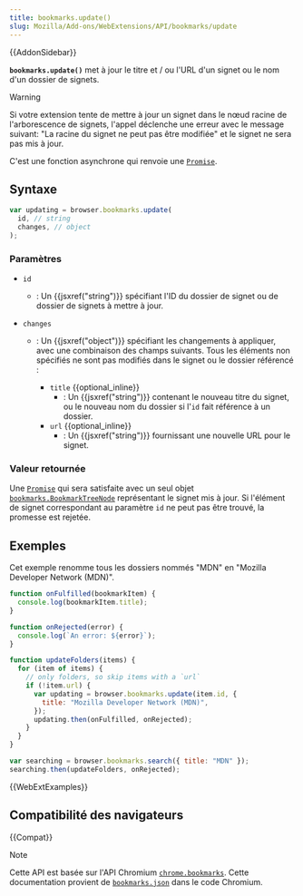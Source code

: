 ```yaml
---
title: bookmarks.update()
slug: Mozilla/Add-ons/WebExtensions/API/bookmarks/update
---
```


{{AddonSidebar}}

**`bookmarks.update()`** met à jour le titre et / ou l'URL d'un signet ou le nom d'un dossier de signets.

> [!WARNING]
> Si votre extension tente de mettre à jour un signet dans le nœud racine de l'arborescence de signets, l'appel déclenche une erreur avec le message suivant: "La racine du signet ne peut pas être modifiée" et le signet ne sera pas mis à jour.

C'est une fonction asynchrone qui renvoie une [`Promise`](/fr/docs/Web/JavaScript/Reference/Global_Objects/Promise).

## Syntaxe

```js
var updating = browser.bookmarks.update(
  id, // string
  changes, // object
);
```

### Paramètres

- `id`
  - : Un {{jsxref("string")}} spécifiant l'ID du dossier de signet ou de dossier de signets à mettre à jour.
- `changes`

  - : Un {{jsxref("object")}} spécifiant les changements à appliquer, avec une combinaison des champs suivants. Tous les éléments non spécifiés ne sont pas modifiés dans le signet ou le dossier référencé :

    - `title` {{optional_inline}}
      - : Un {{jsxref("string")}} contenant le nouveau titre du signet, ou le nouveau nom du dossier si l'`id` fait référence à un dossier.
    - `url` {{optional_inline}}
      - : Un {{jsxref("string")}} fournissant une nouvelle URL pour le signet.

### Valeur retournée

Une [`Promise`](/fr/docs/Web/JavaScript/Reference/Global_Objects/Promise) qui sera satisfaite avec un seul objet [`bookmarks.BookmarkTreeNode`](/fr/docs/Mozilla/Add-ons/WebExtensions/API/bookmarks/BookmarkTreeNode) représentant le signet mis à jour. Si l'élément de signet correspondant au paramètre `id` ne peut pas être trouvé, la promesse est rejetée.

## Exemples

Cet exemple renomme tous les dossiers nommés "MDN" en "Mozilla Developer Network (MDN)".

```js
function onFulfilled(bookmarkItem) {
  console.log(bookmarkItem.title);
}

function onRejected(error) {
  console.log(`An error: ${error}`);
}

function updateFolders(items) {
  for (item of items) {
    // only folders, so skip items with a `url`
    if (!item.url) {
      var updating = browser.bookmarks.update(item.id, {
        title: "Mozilla Developer Network (MDN)",
      });
      updating.then(onFulfilled, onRejected);
    }
  }
}

var searching = browser.bookmarks.search({ title: "MDN" });
searching.then(updateFolders, onRejected);
```

{{WebExtExamples}}

## Compatibilité des navigateurs

{{Compat}}

> [!NOTE]
>
> Cette API est basée sur l'API Chromium [`chrome.bookmarks`](https://developer.chrome.com/docs/extensions/reference/api/bookmarks). Cette documentation provient de [`bookmarks.json`](https://chromium.googlesource.com/chromium/src/+/master/chrome/common/extensions/api/bookmarks.json) dans le code Chromium.

<!--
// Copyright 2015 The Chromium Authors. All rights reserved.
//
// Redistribution and use in source and binary forms, with or without
// modification, are permitted provided that the following conditions are
// met:
//
//    * Redistributions of source code must retain the above copyright
// notice, this list of conditions and the following disclaimer.
//    * Redistributions in binary form must reproduce the above
// copyright notice, this list of conditions and the following disclaimer
// in the documentation and/or other materials provided with the
// distribution.
//    * Neither the name of Google Inc. nor the names of its
// contributors may be used to endorse or promote products derived from
// this software without specific prior written permission.
//
// THIS SOFTWARE IS PROVIDED BY THE COPYRIGHT HOLDERS AND CONTRIBUTORS
// "AS IS" AND ANY EXPRESS OR IMPLIED WARRANTIES, INCLUDING, BUT NOT
// LIMITED TO, THE IMPLIED WARRANTIES OF MERCHANTABILITY AND FITNESS FOR
// A PARTICULAR PURPOSE ARE DISCLAIMED. IN NO EVENT SHALL THE COPYRIGHT
// OWNER OR CONTRIBUTORS BE LIABLE FOR ANY DIRECT, INDIRECT, INCIDENTAL,
// SPECIAL, EXEMPLARY, OR CONSEQUENTIAL DAMAGES (INCLUDING, BUT NOT
// LIMITED TO, PROCUREMENT OF SUBSTITUTE GOODS OR SERVICES; LOSS OF USE,
// DATA, OR PROFITS; OR BUSINESS INTERRUPTION) HOWEVER CAUSED AND ON ANY
// THEORY OF LIABILITY, WHETHER IN CONTRACT, STRICT LIABILITY, OR TORT
// (INCLUDING NEGLIGENCE OR OTHERWISE) ARISING IN ANY WAY OUT OF THE USE
// OF THIS SOFTWARE, EVEN IF ADVISED OF THE POSSIBILITY OF SUCH DAMAGE.
-->
